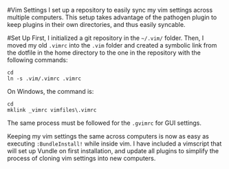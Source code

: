 #Vim Settings
I set up a repository to easily sync my vim settings across multiple 
computers. This setup takes advantage of the pathogen plugin to keep plugins in
their own directories, and thus easily syncable. 

#Set Up
First, I initialized a git repository in the `~/.vim/` folder. Then, I moved my
 old `.vimrc` into the `.vim` folder and created a symbolic link from the 
dotfile in the home directory to the one in the repository with the following
commands:

    cd
    ln -s .vim/.vimrc .vimrc

On Windows, the command is:

    cd
    mklink _vimrc vimfiles\.vimrc

The same process must be followed for the `.gvimrc` for GUI settings.

Keeping my vim settings the same across computers is now as easy as executing
`:BundleInstall!` while inside vim. I have included a vimscript that will set
up Vundle on first installation, and update all plugins to simplify the 
process of cloning vim settings into new computers.
